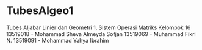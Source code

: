 # TubesAlgeo1
Tubes Aljabar Linier dan Geometri 1, Sistem Operasi Matriks
Kelompok 16
13519018 - Mohammad Sheva Almeyda Sofjan
13519069 - Muhammad Fikri N.
13519091 - Mohammad Yahya Ibrahim
